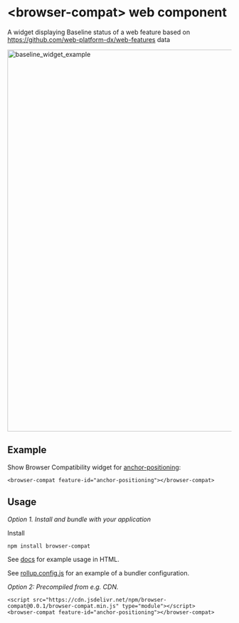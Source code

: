 # &lt;browser-compat> web component

A widget displaying Baseline status of a web feature based on
https://github.com/web-platform-dx/web-features data

<img width="859" alt="baseline_widget_example" src="https://github.com/devnook/browser-compat/assets/1914261/3171ee2d-6949-47c9-8328-b79e467813f7">

## Example

Show Browser Compatibility widget for
[anchor-positioning](https://github.com/web-platform-dx/web-features/blob/main/features/anchor-positioning.yml):

```
<browser-compat feature-id="anchor-positioning"></browser-compat>
```

## Usage

*Option 1. Install and bundle with your application*

Install

```
npm install browser-compat
```

See [docs](https://github.com/devnook/browser-compat/blob/main/docs/index.html)
for example usage in HTML.

See [rollup.config.js](https://github.com/devnook/browser-compat/blob/main/rollup.config.js)
for an example of a bundler configuration.

*Option 2: Precompiled from e.g. CDN.*

```
<script src="https://cdn.jsdelivr.net/npm/browser-compat@0.0.1/browser-compat.min.js" type="module"></script>
<browser-compat feature-id="anchor-positioning"></browser-compat>
```

